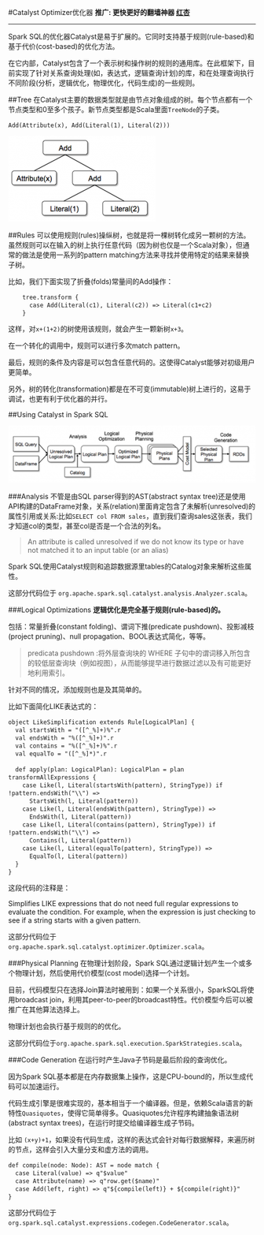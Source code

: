 #Catalyst Optimizer优化器
**推广: 更快更好的翻墙神器 [红杏]( http://honx.in/i/VPZdDZnKEyd7byzB)**

---
Spark SQL的优化器Catalyst是易于扩展的。它同时支持基于规则(rule-based)和基于代价(cost-based)的优化方法。

在它内部，Catalyst包含了一个表示树和操作树的规则的通用库。在此框架下，目前实现了针对关系查询处理(如，表达式，逻辑查询计划)的库，和在处理查询执行不同阶段(分析，逻辑优化，物理优化，代码生成)的一些规则。

##Tree
在Catalyst主要的数据类型就是由节点对象组成的树。每个节点都有一个节点类型和0至多个孩子。新节点类型都是Scala里面`TreeNode`的子类。

	Add(Attribute(x), Add(Literal(1), Literal(2)))
	
![tree](tree.png)

##Rules
可以使用规则(rules)操纵树，也就是将一棵树转化成另一颗树的方法。虽然规则可以在输入的树上执行任意代码（因为树也仅是一个Scala对象），但通常的做法是使用一系列的pattern matching方法来寻找并使用特定的结果来替换子树。

比如，我们下面实现了折叠(folds)常量间的Add操作：

```
	tree.transform {
  	  case Add(Literal(c1), Literal(c2)) => Literal(c1+c2)
	}
```
这样，对`x+(1+2)`的树使用该规则，就会产生一颗新树`x+3`。

在一个转化的调用中，规则可以进行多次match pattern。

最后，规则的条件及内容是可以包含任意代码的。这使得Catalyst能够对初级用户更简单。

另外，树的转化(transformation)都是在不可变(immutable)树上进行的，这易于调试，也更有利于优化器的并行。

##Using Catalyst in Spark SQL

![catalyst](catalyst.png)

###Analysis
不管是由SQL parser得到的AST(abstract syntax tree)还是使用API构建的DataFrame对象，关系(relation)里面肯定包含了未解析(unresolved)的属性引用或关系:比如`SELECT col FROM sales`，直到我们查询sales这张表，我们才知道col的类型，甚至col是否是一个合法的列名。

>An attribute is called unresolved if we do not know its type or have not matched it to an input table (or an alias)

Spark SQL使用Catalyst规则和追踪数据源里tables的Catalog对象来解析这些属性。

这部分代码位于 `org.apache.spark.sql.catalyst.analysis.Analyzer.scala`。

###Logical Optimizations
**逻辑优化是完全基于规则(rule-based)的。**

包括：常量折叠(constant folding)、谓词下推(predicate pushdown)、投影减枝(project pruning)、null propagation、BOOL表达式简化，等等。

>predicata pushdown :将外层查询块的 WHERE 子句中的谓词移入所包含的较低层查询块（例如视图），从而能够提早进行数据过滤以及有可能更好地利用索引。

针对不同的情况，添加规则也是及其简单的。

比如下面简化LIKE表达式的：


```
object LikeSimplification extends Rule[LogicalPlan] {
  val startsWith = "([^_%]+)%".r
  val endsWith = "%([^_%]+)".r
  val contains = "%([^_%]+)%".r
  val equalTo = "([^_%]*)".r

  def apply(plan: LogicalPlan): LogicalPlan = plan transformAllExpressions {
    case Like(l, Literal(startsWith(pattern), StringType)) if !pattern.endsWith("\\") =>
      StartsWith(l, Literal(pattern))
    case Like(l, Literal(endsWith(pattern), StringType)) =>
      EndsWith(l, Literal(pattern))
    case Like(l, Literal(contains(pattern), StringType)) if !pattern.endsWith("\\") =>
      Contains(l, Literal(pattern))
    case Like(l, Literal(equalTo(pattern), StringType)) =>
      EqualTo(l, Literal(pattern))
  }
}
```
这段代码的注释是：
>
  Simplifies LIKE expressions that do not need full regular expressions to evaluate the condition.
  For example, when the expression is just checking to see if a string starts with a given pattern.
 
 
这部分代码位于`org.apache.spark.sql.catalyst.optimizer.Optimizer.scala`。

###Physical Planning
在物理计划阶段，Spark SQL通过逻辑计划产生一个或多个物理计划，然后使用代价模型(cost model)选择一个计划。

目前，代码模型只在选择Join算法时被用到：如果一个关系很小，SparkSQL将使用broadcast join，利用其peer-to-peer的broadcast特性。代价模型今后可以被推广在其他算法选择上。

物理计划也会执行基于规则的的优化。

这部分代码位于`org.apache.spark.sql.execution.SparkStrategies.scala`。

###Code Generation
在运行时产生Java子节码是最后阶段的查询优化。

因为Spark SQL基本都是在内存数据集上操作，这是CPU-bound的，所以生成代码可以加速运行。

代码生成引擎是很难实现的，基本相当于一个编译器。但是，依赖Scala语言的新特性`Quasiquotes`，使得它简单得多。Quasiquotes允许程序构建抽象语法树(abstract syntax trees)，在运行时提交给编译器生成子节码。

比如 `(x+y)+1`，如果没有代码生成，这样的表达式会针对每行数据解释，来遍历树的节点，这样会引入大量分支和虚方法的调用。

```
def compile(node: Node): AST = node match {
  case Literal(value) => q"$value"
  case Attribute(name) => q"row.get($name)"
  case Add(left, right) => q"${compile(left)} + ${compile(right)}"
}
```

这部分代码位于`org.spark.sql.catalyst.expressions.codegen.CodeGenerator.scala`。


